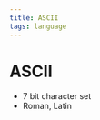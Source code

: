 ```yaml
---
title: ASCII
tags: language
---
```


# ASCII
- 7 bit character set
- Roman, Latin




















































